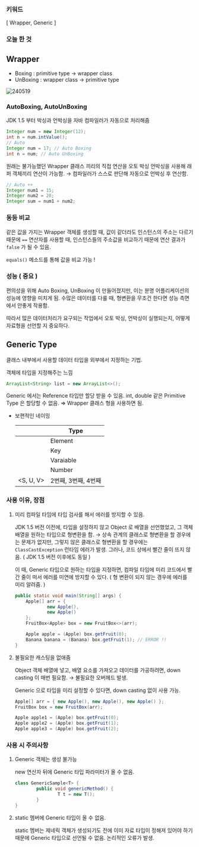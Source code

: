### 키워드

[ Wrapper, Generic  ]

### 오늘 한 것

## Wrapper
- Boxing : primitive type → wrapper class
- UnBoxing : wrapper class → primitive type

![240519](https://github.com/ikseong00/TIL/assets/127182222/00806c7d-9c87-43c7-b0e4-c110587530f6)

### AutoBoxing, AutoUnBoxing

JDK 1.5 부터 박싱과 언박싱을 자바 컴파일러가 자동으로 처리해줌

```java
Integer num = new Integer(12);
int n = num.intValue();
// Auto
Integer num = 17; // Auto Boxing
int n = num; // Auto UnBoxing
```

원래는 불가능했던 Wrapper 클래스 끼리의 직접 연산을 오토 박싱 언박싱을 사용해 래퍼 객체끼리 연산이 가능함. → 컴파일러가 스스로 판단해 자동으로 언박싱 후 연산함.

```java
// Auto ++
Integer num1 = 15;
Integer num2 = 20;
Integer sum = num1 + num2;
```

### 동등 비교

같은 값을 가지는 Wrapper 객체를 생성할 때, 값이 같더라도 인스턴스의 주소는 다르기 때문에 `==` 연산자를 사용할 때, 인스턴스들의 주소값을 비교하기 때문에 연산 결과가 `false` 가 될 수 있음.

`equals()` 메소드를 통해 값을 비교 가능 ! 

### 성능 ( 중요 )

편의성을 위해 Auto Boxing, UnBoxing 이 만들어졌지만, 이는 분명 어플리케이션의 성능에 영향을 미치게 됨. 수많은 데이터를 다룰 때, 형변환을 무조건 한다면 성능 측면에서 안좋게 작용함.

따라서 많은 데이터처리가 요구되는 작업에서 오토 박싱, 언박싱이 실행되는지, 어떻게 자료형을 선언할 지 중요하다.

## Generic Type

클래스 내부에서 사용할 데이터 타입을 외부에서 지정하는 기법.

객체에 타입을 지정해주는 느낌

```java
ArrayList<String> list = new ArrayList<>();
```

Generic 에서는 Reference 타입만 할당 받을 수 있음. int, double 같은 Primitive Type 은 할당할 수 없음. ⇒ Wrapper 클래스 형을 사용하면 됨.

- 보편적인 네이밍
    
    
    | <T> | Type |
    | --- | --- |
    | <E> | Element |
    | <K> | Key |
    | <V> | Varaiable |
    | <N> | Number |
    | <S, U, V> | 2번째, 3번째, 4번째 |

### 사용 이유, 장점

1. 미리 컴파일 타임에 타입 검사를 해서 에러를 방지할 수 있음.
    
    JDK 1.5 버전 이전에, 타입을 설정하지 않고 Object 로 배열을 선언했었고, 그 객체배열을 원하는 타입으로 형변환을 함. → 상속 관계의 클래스로 형변환을 할 경우에는 문제가 없지만, 그렇지 않은 클래스로 형변환을 할 경우에는 `ClassCastException` 런타임 에러가 발생. 그러나, 코드 상에서 빨간 줄이 뜨지 않음. ( JDK 1.5 버전 이후에도 동일 )
    
    이 때, Generic 타입으로 원하는 타입을 지정하면, 컴파일 타임에 미리 코드에서 빨간 줄이 떠서 에러를 미연에 방지할 수 있다. ( 형 변환이 되지 않는 경우에 에러를 미리 알려줌. )
    
    ```java
    public static void main(String[] args) {
        Apple[] arr = {
                new Apple(),
                new Apple()
        };
        FruitBox<Apple> box = new FruitBox<>(arr);
    
        Apple apple = (Apple) box.getFruit(0);
        Banana banana = (Banana) box.getFruit(1); // ERROR !!
    }
    ```
    
2. 불필요한 캐스팅을 없애줌
    
    Object 객체 배열에 넣고, 배열 요소를 가져오고 데이터를 가공하려면, down casting 이 매번 필요함. → 불필요한 오버헤드 발생.
    
    Generic 으로 타입을 미리 설정할 수 있다면, down casting 없이 사용 가능.
    
    ```java
    Apple[] arr = { new Apple(), new Apple(), new Apple() };
    FruitBox box = new FruitBox(arr);
    
    Apple apple1 = (Apple) box.getFruit(0);
    Apple apple2 = (Apple) box.getFruit(1);
    Apple apple3 = (Apple) box.getFruit(2);
    ```
    

### 사용 시 주의사항

1. Generic 객체는 생성 불가능
    
    new 연산자 뒤에 Generic 타입 파라미터가 올 수 없음.
    
    ```java
    class GenericSample<T> {
            public void genericMethod() {
                    T t = new T();
            }
    }
    ```
    
2. static 멤버에 Generic 타입이 올 수 없음.
    
    static 멤버는 제네릭 객체가 생성되기도 전에 이미 자료 타입이 정해져 있어야 하기 때문에 Generic 타입으로 선언될 수 없음. 논리적인 오류가 발생.